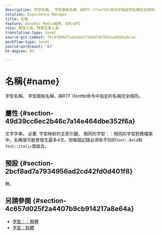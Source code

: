 ```yaml
---
description: 字型名稱。 字型面板名稱，與RTF \fonttbl命令中指定的名稱完全相同。
solution: Experience Manager
title: 名稱
feature: Dynamic Media經典，SDK/API
role: 開發人員，商業從業人員
translation-type: tm+mt
source-git-commit: f6c97606d7a4209427316d7367013ad9585a5cae
workflow-type: tm+mt
source-wordcount: '87'
ht-degree: 9%

---
```



# 名稱{#name}

字型名稱。 字型面板名稱，與RTF \fonttbl命令中指定的名稱完全相同。

## 屬性 {#section-49d39cc6ec2b46c7a14e464dbe352f6a}

文字字串。 必要. 字型映射的主索引鍵。 相同的字型：：相同的字型對應檔案中，名稱值可能會發生最多4次，但每個記錄必須有不同的`font::Bold`和`font::Italic`值組合。

## 預設 {#section-2bcf8ad7a7934956ad2cd42fd0d401f8}

無。

## 另請參閱 {#section-4c657d025f2a4407b9cb914217a8e64a}

* [字型：：粗體](r-bold-font.md#reference_F7B017EF67574A29ABFC3954AB64159C)
* [字型：斜體](r-italic-font.md#reference_DC04A532B34A41AF81B0B9644ACFAAD6)
